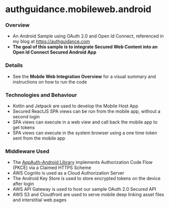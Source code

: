 # authguidance.mobileweb.android

### Overview

* An Android Sample using OAuth 2.0 and Open Id Connect, referenced in my blog at https://authguidance.com
* **The goal of this sample is to integrate Secured Web Content into an Open Id Connect Secured Android App**

### Details

* See the **Mobile Web Integration Overview** for a visual summary and instructions on how to run the code

### Technologies and Behaviour

* Kotlin and Jetpack are used to develop the Mobile Host App
* Secured ReactJS SPA views can be run from the mobile app, without a second login 
* SPA views can execute in a web view and call back the mobile app to get tokens
* SPA views can execute in the system browser using a one time token sent from the mobile app

### Middleware Used

* The [AppAuth-Android Library](https://github.com/openid/AppAuth-Android) implements Authorization Code Flow (PKCE) via a Claimed HTTPS Scheme
* AWS Cognito is used as a Cloud Authorization Server
* The Android Key Store is used to store encrypted tokens on the device after login
* AWS API Gateway is used to host our sample OAuth 2.0 Secured API
* AWS S3 and Cloudfront are used to serve mobile deep linking asset files and interstitial web pages
